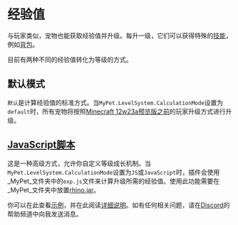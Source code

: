 # 经验值

与玩家类似，宠物也能获取经验值并升级。每升一级，它们可以获得特殊的[技能](../../skills/)，例如[背包](../../skills/backpack.md)。

目前有两种不同的经验值转化为等级的方式。

## 默认模式

`默认`是计算经验值的标准方式。当`MyPet.LevelSystem.CalculationMode`设置为`default`时，所有宠物将按照[Minecraft 12w23a预览版之前](https://minecraft.gamepedia.com/Experience#Values_of_Beta_1.8_-_Before_1.3.1_.2812w23a.29)的玩家升级方式进行升级。

## [JavaScript脚本](expjs.md)

这是一种高级方式，允许你自定义等级成长机制。当`MyPet.LevelSystem.CalculationMode`设置为`JS`或`JavaScript`时，插件会使用_MyPet_文件夹中的`exp.js`文件来计算升级所需的经验值。使用此功能需要在_MyPet_文件夹中放置[rhino.jar](https://github.com/mozilla/rhino/releases)。

你可以在此查看[示例](expjs.md#example)，并在此阅读[详细说明](expjs.md)。如有任何相关问题，请在[Discord](http://discord.mypet-plugin.de)的帮助频道中向我发送消息。